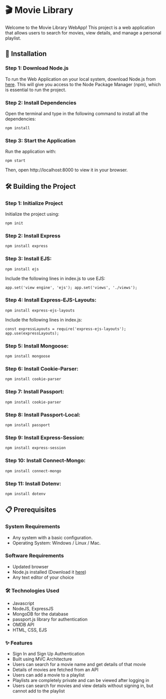 # 🎬 Movie Library
Welcome to the Movie Library WebApp! This project is a web application that allows users to search for movies, view details, and manage a personal playlist.

## 🚀 Installation
### Step 1: Download Node.js
To run the Web Application on your local system, download Node.js from [here](https://nodejs.org/en/download/package-manager/). This will give you access to the Node Package Manager (npm), which is essential to run the project.
### Step 2: Install Dependencies
Open the terminal and type in the following command to install all the dependencies:

`npm install`
### Step 3: Start the Application
Run the application with:

`npm start`

Then, open http://localhost:8000 to view it in your browser.

## 🛠️ Building the Project

### Step 1: Initialize Project

Initialize the project using:

`npm init`

### Step 2: Install Express

`npm install express`

### Step 3: Install EJS:
`npm install ejs`

Include the following lines in index.js to use EJS:

`app.set('view engine', 'ejs');
app.set('views', './views');
`
### Step 4: Install Express-EJS-Layouts:
`npm install express-ejs-layouts`

Include the following lines in index.js:

`const expressLayouts = require('express-ejs-layouts');
app.use(expressLayouts);
`
### Step 5: Install Mongoose:
`npm install mongoose`

### Step 6: Install Cookie-Parser:
`npm install cookie-parser`

### Step 7: Install Passport:
`npm install cookie-parser`

### Step 8: Install Passport-Local:
`npm install passport`

### Step 9: Install Express-Session:
`npm install express-session`

### Step 10: Install Connect-Mongo:
`npm install connect-mongo`

### Step 11: Install Dotenv:
`npm install dotenv`

## 📋 Prerequisites
### System Requirements
* Any system with a basic configuration.
* Operating System: Windows / Linux / Mac.
### Software Requirements
* Updated browser
* Node.js installed (Download it [here](https://nodejs.org/en/download/package-manager/))
* Any text editor of your choice
### 🛠️ Technologies Used
* Javascript
* NodeJS, ExpressJS
* MongoDB for the database
* passport.js library for authentication
* OMDB API
* HTML, CSS, EJS
### ✨ Features
* Sign In and Sign Up Authentication
* Built using MVC Architecture
* Users can search for a movie name and get details of that movie
* Details of movies are fetched from an API
* Users can add a movie to a playlist
* Playlists are completely private and can be viewed after logging in
* Users can search for movies and view details without signing in, but cannot add to the playlist
